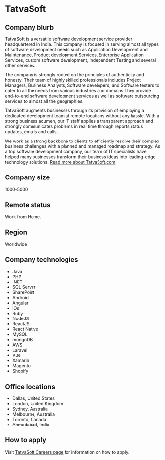 # TatvaSoft

## Company blurb

TatvaSoft is a versatile software development service provider headquartered in India. This company is focused in serving almost all types of software development needs such as Application Development and Maintenance, Product development Services, Enterprise Application Services, custom software development, independent Testing and several other services.

The company is strongly rooted on the principles of authenticity and honesty. Their team of highly skilled professionals includes Project Managers, Business Analysts, Software developers, and Software testers to cater to all the needs from various industries and domains.They provide end-to-end software development services as well as software outsourcing services to almost all the geographies.

TatvaSoft augments businesses through its provision of employing a dedicated development team at remote locations without any hassle. With a strong business acumen, our  IT staff applies a transparent approach and strongly communicates problems in real time through reports,status updates, emails and calls. 

We work as a strong backbone to clients to efficiently resolve their complex business challenges with a planned and managed roadmap and strategy. As a top software development company, our team of IT specialists have helped many businesses transform their business ideas into leading-edge technology solutions. [Read more about TatvaSoft.com](https://www.tatvasoft.com).

## Company size
1000-5000

## Remote status

Work from Home.

## Region

Worldwide

## Company technologies

* Java
* PHP
* .NET
* SQL Server
* SharePoint
* Android
* Angular
* iOs
* Ruby
* NodeJS
* ReactJS
* React Native
* MySQL
* mongoDB
* AWS
* Laravel
* Vue
* Xamarin
* Magento
* Shopify

## Office locations

* Dallas, United States
* London, United Kingdom
* Sydney, Australia
* Melbourne, Australia
* Toronto, Canada
* Ahmedabad, India

## How to apply

Visit [TatvaSoft Careers page](https://www.tatvasoft.com/career) for information on how to apply.

